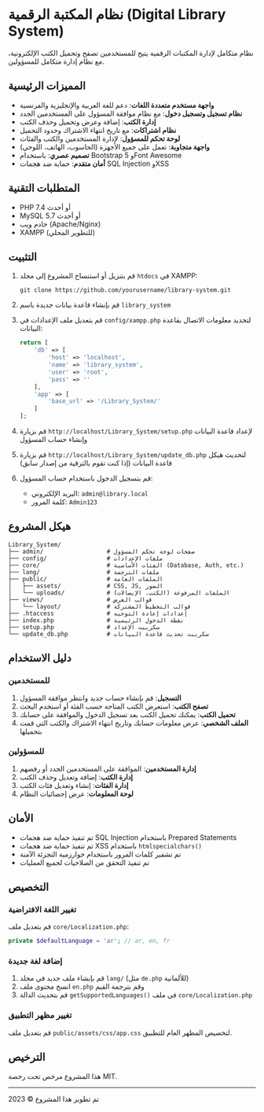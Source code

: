 # نظام المكتبة الرقمية (Digital Library System)

نظام متكامل لإدارة المكتبات الرقمية يتيح للمستخدمين تصفح وتحميل الكتب الإلكترونية، مع نظام إدارة متكامل للمسؤولين.

## المميزات الرئيسية

- **واجهة مستخدم متعددة اللغات**: دعم للغة العربية والإنجليزية والفرنسية
- **نظام تسجيل وتسجيل دخول**: مع نظام موافقة المسؤول على المستخدمين الجدد
- **إدارة الكتب**: إضافة وعرض وتحميل وحذف الكتب
- **نظام اشتراكات**: مع تاريخ انتهاء الاشتراك وحدود التحميل
- **لوحة تحكم للمسؤول**: لإدارة المستخدمين والكتب والفئات
- **واجهة متجاوبة**: تعمل على جميع الأجهزة (الحاسوب، الهاتف، اللوحي)
- **تصميم عصري**: باستخدام Bootstrap 5 وFont Awesome
- **أمان متقدم**: حماية ضد هجمات SQL Injection وXSS

## المتطلبات التقنية

- PHP 7.4 أو أحدث
- MySQL 5.7 أو أحدث
- خادم ويب (Apache/Nginx)
- XAMPP (للتطوير المحلي)

## التثبيت

1. قم بتنزيل أو استنساخ المشروع إلى مجلد `htdocs` في XAMPP:
   ```
   git clone https://github.com/yourusername/library-system.git
   ```

2. قم بإنشاء قاعدة بيانات جديدة باسم `library_system`

3. قم بتعديل ملف الإعدادات في `config/xampp.php` لتحديد معلومات الاتصال بقاعدة البيانات:
   ```php
   return [
       'db' => [
           'host' => 'localhost',
           'name' => 'library_system',
           'user' => 'root',
           'pass' => ''
       ],
       'app' => [
           'base_url' => '/Library_System/'
       ]
   ];
   ```

4. قم بزيارة `http://localhost/Library_System/setup.php` لإعداد قاعدة البيانات وإنشاء حساب المسؤول

5. قم بزيارة `http://localhost/Library_System/update_db.php` لتحديث هيكل قاعدة البيانات (إذا كنت تقوم بالترقية من إصدار سابق)

6. قم بتسجيل الدخول باستخدام حساب المسؤول:
   - البريد الإلكتروني: `admin@library.local`
   - كلمة المرور: `Admin123`

## هيكل المشروع

```
Library_System/
├── admin/                  # صفحات لوحة تحكم المسؤول
├── config/                 # ملفات الإعدادات
├── core/                   # الفئات الأساسية (Database, Auth, etc.)
├── lang/                   # ملفات الترجمة
├── public/                 # الملفات العامة
│   ├── assets/             # CSS, JS, الصور
│   └── uploads/            # الملفات المرفوعة (الكتب، الإيصالات)
├── views/                  # قوالب العرض
│   └── layout/             # قوالب التخطيط المشتركة
├── .htaccess               # إعدادات إعادة التوجيه
├── index.php               # نقطة الدخول الرئيسية
├── setup.php               # سكريبت الإعداد
└── update_db.php           # سكريبت تحديث قاعدة البيانات
```

## دليل الاستخدام

### للمستخدمين

1. **التسجيل**: قم بإنشاء حساب جديد وانتظر موافقة المسؤول
2. **تصفح الكتب**: استعرض الكتب المتاحة حسب الفئة أو استخدم البحث
3. **تحميل الكتب**: يمكنك تحميل الكتب بعد تسجيل الدخول والموافقة على حسابك
4. **الملف الشخصي**: عرض معلومات حسابك وتاريخ انتهاء الاشتراك والكتب التي قمت بتحميلها

### للمسؤولين

1. **إدارة المستخدمين**: الموافقة على المستخدمين الجدد أو رفضهم
2. **إدارة الكتب**: إضافة وتعديل وحذف الكتب
3. **إدارة الفئات**: إنشاء وتعديل فئات الكتب
4. **لوحة المعلومات**: عرض إحصائيات النظام

## الأمان

- تم تنفيذ حماية ضد هجمات SQL Injection باستخدام Prepared Statements
- تم تنفيذ حماية ضد هجمات XSS باستخدام `htmlspecialchars()`
- تم تشفير كلمات المرور باستخدام خوارزمية التجزئة الآمنة
- تم تنفيذ التحقق من الصلاحيات لجميع العمليات

## التخصيص

### تغيير اللغة الافتراضية

قم بتعديل ملف `core/Localization.php`:

```php
private $defaultLanguage = 'ar'; // ar, en, fr
```

### إضافة لغة جديدة

1. قم بإنشاء ملف جديد في مجلد `lang/` (مثل `de.php` للألمانية)
2. انسخ محتوى ملف `en.php` وقم بترجمة القيم
3. قم بتحديث الدالة `getSupportedLanguages()` في ملف `core/Localization.php`

### تغيير مظهر التطبيق

قم بتعديل ملف `public/assets/css/app.css` لتخصيص المظهر العام للتطبيق.

## الترخيص

هذا المشروع مرخص تحت رخصة MIT.

---

تم تطوير هذا المشروع © 2023
